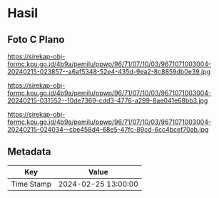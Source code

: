 # Hasil

## Foto C Plano

https://sirekap-obj-formc.kpu.go.id/4b9a/pemilu/ppwp/96/71/07/10/03/9671071003004-20240215-023857--a6af5348-52e4-435d-9ea2-8c8859db0e39.jpg

https://sirekap-obj-formc.kpu.go.id/4b9a/pemilu/ppwp/96/71/07/10/03/9671071003004-20240215-031552--10de7369-cdd3-4776-a299-8ae041e68bb3.jpg

https://sirekap-obj-formc.kpu.go.id/4b9a/pemilu/ppwp/96/71/07/10/03/9671071003004-20240215-024034--cbe458d4-68e5-47fc-89cd-6cc4bcef70ab.jpg


## Metadata

| Key        | Value               |
| ---------- | ------------------- |
| Time Stamp | 2024-02-25 13:00:00 |




